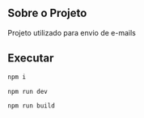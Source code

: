 ## Sobre o Projeto

Projeto utilizado para envio de e-mails


## Executar
```sh
npm i
```
```sh
npm run dev
```
```sh
npm run build
```